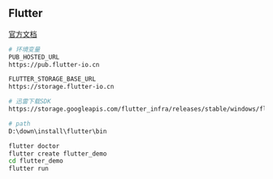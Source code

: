 ## Flutter

[官方文档](https://flutterchina.club/)

```bash
# 环境变量
PUB_HOSTED_URL
https://pub.flutter-io.cn

FLUTTER_STORAGE_BASE_URL
https://storage.flutter-io.cn

# 迅雷下载SDK
https://storage.googleapis.com/flutter_infra/releases/stable/windows/flutter_windows_v1.0.0-stable.zip

# path
D:\down\install\flutter\bin

flutter doctor
flutter create flutter_demo
cd flutter_demo
flutter run
```
